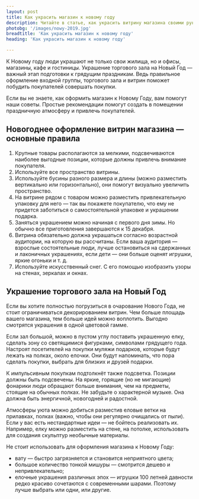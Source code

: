 ```yaml
---
layout: post 
title: Как украсить магазин к новому году
description: Читайте в статье, как украсить витрину магазина своими руками к новому году | TR
photobg: '/images/nowy-2019.jpg'
breadtitle: 'Как украсить магазин к новому году'
heading: 'Как украсить магазин к новому году'

--- 
```

К Новому году люди украшают не только свои жилища, но и офисы, магазины, кафе и гостиницы. Украшение торгового зала на Новый Год — важный этап подготовки к грядущим праздникам. Ведь правильное оформление входной группы, торгового зала и витрин поможет побудить покупателей совершать покупки.

Если вы не знаете, как оформить магазин к Новому Году, вам помогут наши советы. Простые рекомендации помогут создать в помещении праздничную атмосферу и привлечь покупателей.

## Новогоднее оформление витрин магазина — основные правила

1. Крупные товары располагаются за мелкими, подсвечиваются наиболее выгодные позиции, которые должны привлечь внимание покупателя.
2. Используйте все пространство витрины.
3. Используйте бусины разного размера и длины (можно разместить вертикально или горизонтально), они помогут визуально увеличить пространство.
4. На витрине рядом с товаром можно разместить привлекательную упаковку для него — так вы покажете покупателю, что ему не придется заботиться о самостоятельной упаковке и украшении подарка.
5. Заняться украшением можно начиная с первого дня зимы. Но обычно все приготовления завершаются к 15 декабря.
6. Витрина обязательно должна украшаться согласно возрастной аудитории, на которую вы рассчитаны. Если ваша аудитория — взрослые состоятельные люди, лучше остановиться на сдержанных и лаконичных украшениях, если дети — они больше оценят игрушки, яркие огоньки и т. д.
7. Используйте искусственный снег. С его помощью изобразить узоры на стенах, зеркалах и окнах.
 
## Украшение торгового зала на Новый Год

Если вы хотите полностью погрузиться в очарование Нового Года, не стоит ограничиваться декорированием витрин. Чем больше площадь вашего магазина, тем больше идей можно воплотить. Выгодно смотрятся украшения в одной цветовой гамме.

Если зал большой, можно в пустом углу поставить украшенную елку, сделать зону со светящимися фигурками, символами грядущего года. Настроят посетителей на покупки муляжи подарков, которые будут лежать на полках, около елочки. Они будут напоминать, что пора сделать покупки, выбрать для близких и друзей подарки.

К импульсивным покупкам подтолкнёт также подсветка. Позиции должны быть подсвечены. На яркие, горящие (но не мигающие) фонарики люди обращают больше внимания, чем на предметы, стоящие на обычных полках. Не забудьте о характерной музыке. Она должна быть энергичной, новогодней и радостной.

Атмосферы уюта можно добиться разместив еловые ветки на прилавках, полках (важно, чтобы они регулярно очищались от пыли). Если у вас есть нестандартные идеи — не бойтесь реализовать их. Например, елку можно разместить на стене, на потолке, использовать для создания скульптур необычные материалы.

Не стоит использовать для оформления магазина к Новому Году:

* вату — быстро загрязняется и становится неприятного цвета;
* большое количество тонкой мишуры — смотрится дешево и непривлекательно;
* елочные украшения различных эпох — игрушки 100 летней давности редко красиво сочетаются с современными шарами. Поэтому лучше выбрать или одни, или другие.

